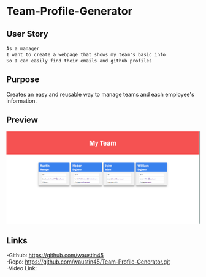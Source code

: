 # Team-Profile-Generator

## User Story

````
As a manager 
I want to create a webpage that shows my team's basic info
So I can easily find their emails and github profiles
````

## Purpose
Creates an easy and reusable way to manage teams and each employee's information.

## Preview 

![alt text](./team-profiler-img.PNG)

## Links 
-Github: https://github.com/waustin45 <br/>
-Repo: https://github.com/waustin45/Team-Profile-Generator.git <br/>
-Video Link: 
 
